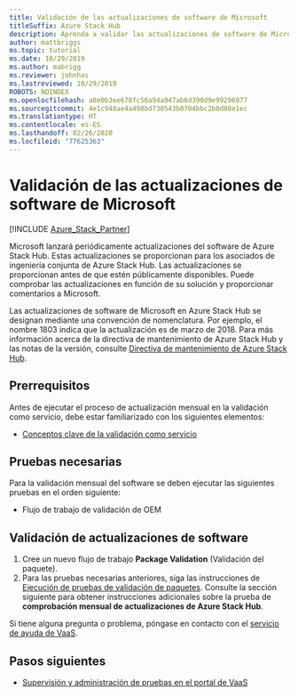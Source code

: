 ```yaml
---
title: Validación de las actualizaciones de software de Microsoft
titleSuffix: Azure Stack Hub
description: Aprenda a validar las actualizaciones de software de Microsoft con la validación como servicio de Azure Stack Hub.
author: mattbriggs
ms.topic: tutorial
ms.date: 10/29/2019
ms.author: mabrigg
ms.reviewer: johnhas
ms.lastreviewed: 10/29/2019
ROBOTS: NOINDEX
ms.openlocfilehash: a8e0b3ee678fc56a94a947ab6d390d9e99296977
ms.sourcegitcommit: 4e1c948ae4a498bd730543b0704bbc2b0d88e1ec
ms.translationtype: HT
ms.contentlocale: es-ES
ms.lasthandoff: 02/26/2020
ms.locfileid: "77625363"
---
```

# <a name="validate-software-updates-from-microsoft"></a>Validación de las actualizaciones de software de Microsoft

[!INCLUDE [Azure_Stack_Partner](./includes/azure-stack-partner-appliesto.md)]

Microsoft lanzará periódicamente actualizaciones del software de Azure Stack Hub. Estas actualizaciones se proporcionan para los asociados de ingeniería conjunta de Azure Stack Hub. Las actualizaciones se proporcionan antes de que estén públicamente disponibles. Puede comprobar las actualizaciones en función de su solución y proporcionar comentarios a Microsoft.

Las actualizaciones de software de Microsoft en Azure Stack Hub se designan mediante una convención de nomenclatura. Por ejemplo, el nombre 1803 indica que la actualización es de marzo de 2018. Para más información acerca de la directiva de mantenimiento de Azure Stack Hub y las notas de la versión, consulte [Directiva de mantenimiento de Azure Stack Hub](../operator/azure-stack-servicing-policy.md).

## <a name="prerequisites"></a>Prerrequisitos

Antes de ejecutar el proceso de actualización mensual en la validación como servicio, debe estar familiarizado con los siguientes elementos:

- [Conceptos clave de la validación como servicio](azure-stack-vaas-key-concepts.md)

## <a name="required-tests"></a>Pruebas necesarias

Para la validación mensual del software se deben ejecutar las siguientes pruebas en el orden siguiente:

- Flujo de trabajo de validación de OEM

## <a name="validating-software-updates"></a>Validación de actualizaciones de software

1. Cree un nuevo flujo de trabajo **Package Validation** (Validación del paquete).
1. Para las pruebas necesarias anteriores, siga las instrucciones de [Ejecución de pruebas de validación de paquetes](azure-stack-vaas-validate-oem-package.md#run-package-validation-tests). Consulte la sección siguiente para obtener instrucciones adicionales sobre la prueba de **comprobación mensual de actualizaciones de Azure Stack Hub**.

Si tiene alguna pregunta o problema, póngase en contacto con el [servicio de ayuda de VaaS](mailto:vaashelp@microsoft.com).

## <a name="next-steps"></a>Pasos siguientes

- [Supervisión y administración de pruebas en el portal de VaaS](azure-stack-vaas-monitor-test.md)